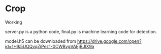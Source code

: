 # Crop

Working

server.py is a python code, final.py is machine learning code for detection.

model.h5 can be downloaded from https://drive.google.com/open?id=1HIk5UQQvqZiPez1-0CWBvgVAEjBJlX9a
